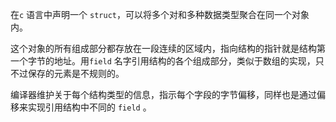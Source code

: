 在`c` 语言中声明一个 `struct`，可以将多个对和多种数据类型聚合在同一个对象内。

这个对象的所有组成部分都存放在一段连续的区域内，指向结构的指针就是结构第一个字节的地址。用`field` 名字引用结构的各个组成部分，类似于数组的实现，只不过保存的元素是不规则的。

编译器维护关于每个结构类型的信息，指示每个字段的字节偏移，同样也是通过偏移来实现引用结构中不同的 `field` 。